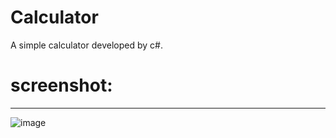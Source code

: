 # Calculator
A simple calculator developed by c#.

# screenshot:
---
![image](https://github.com/luwudang0/Calculator/assets/98566840/ad126c2e-b678-46d9-80f8-6b1715e93a7c)
